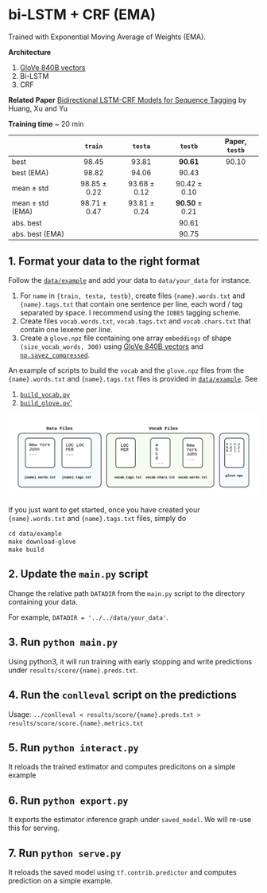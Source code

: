 # bi-LSTM + CRF (EMA)

Trained with Exponential Moving Average of Weights (EMA).

__Architecture__

1. [GloVe 840B vectors](https://nlp.stanford.edu/projects/glove/)
2. Bi-LSTM
3. CRF

__Related Paper__ [Bidirectional LSTM-CRF Models for Sequence Tagging](https://arxiv.org/abs/1508.01991) by Huang, Xu and Yu

__Training time__ ~ 20 min

|| `train` | `testa` | `testb` | Paper, `testb` |
|---|:---:|:---:|:---:|:---:|
|best | 98.45 |93.81 | __90.61__ |  90.10 |
|best (EMA)| 98.82 | 94.06 | 90.43 | |
|mean ± std| 98.85 ± 0.22| 93.68 ± 0.12| 90.42 ± 0.10|  |
|mean ± std (EMA)| 98.71 ± 0.47 | 93.81 ± 0.24 | __90.50__ ± 0.21| |
|abs. best |   | | 90.61 |  |
|abs. best (EMA) | |  | 90.75 |  |

## 1. Format your data to the right format

Follow the [`data/example`](https://github.com/guillaumegenthial/tf_ner/tree/master/data/example) and add your data to `data/your_data` for instance.

1. For `name` in `{train, testa, testb}`, create files `{name}.words.txt` and `{name}.tags.txt` that contain one sentence per line, each
word / tag separated by space. I recommend using the `IOBES` tagging scheme.
2. Create files `vocab.words.txt`, `vocab.tags.txt` and `vocab.chars.txt` that contain one lexeme per line.
3. Create a `glove.npz` file containing one array `embeddings` of shape `(size_vocab_words, 300)` using [GloVe 840B vectors](https://nlp.stanford.edu/projects/glove/) and [`np.savez_compressed`](https://docs.scipy.org/doc/numpy-1.13.0/reference/generated/numpy.savez_compressed.html).

An example of scripts to build the `vocab` and the `glove.npz` files from the  `{name}.words.txt` and `{name}.tags.txt` files is provided in [`data/example`](https://github.com/guillaumegenthial/tf_ner/tree/master/data/example). See

1. [`build_vocab.py`](https://github.com/guillaumegenthial/tf_ner/blob/master/data/example/build_vocab.py)
2. [`build_glove.py`'](https://github.com/guillaumegenthial/tf_ner/blob/master/data/example/build_glove.py)

![Data Format](../../images/data.png)

If you just want to get started, once you have created your `{name}.words.txt` and `{name}.tags.txt` files, simply do

```
cd data/example
make download-glove
make build
```

## 2. Update the `main.py` script

Change the relative path `DATADIR` from the `main.py` script to the directory containing your data.

For example, `DATADIR = '../../data/your_data'`.


## 3. Run `python main.py`

Using python3, it will run training with early stopping and write predictions under `results/score/{name}.preds.txt`.

## 4. Run the `conlleval` script on the predictions

Usage: `../conlleval < results/score/{name}.preds.txt > results/score/score.{name}.metrics.txt`

## 5. Run `python interact.py`

It reloads the trained estimator and computes predicitons on a simple example

## 6. Run `python export.py`

It exports the estimator inference graph under `saved_model`. We will re-use this for serving.

## 7. Run `python serve.py`

It reloads the saved model using `tf.contrib.predictor` and computes prediction on a simple example.
